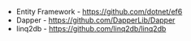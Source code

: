 - Entity Framework - https://github.com/dotnet/ef6
- Dapper - https://github.com/DapperLib/Dapper
- linq2db - https://github.com/linq2db/linq2db
